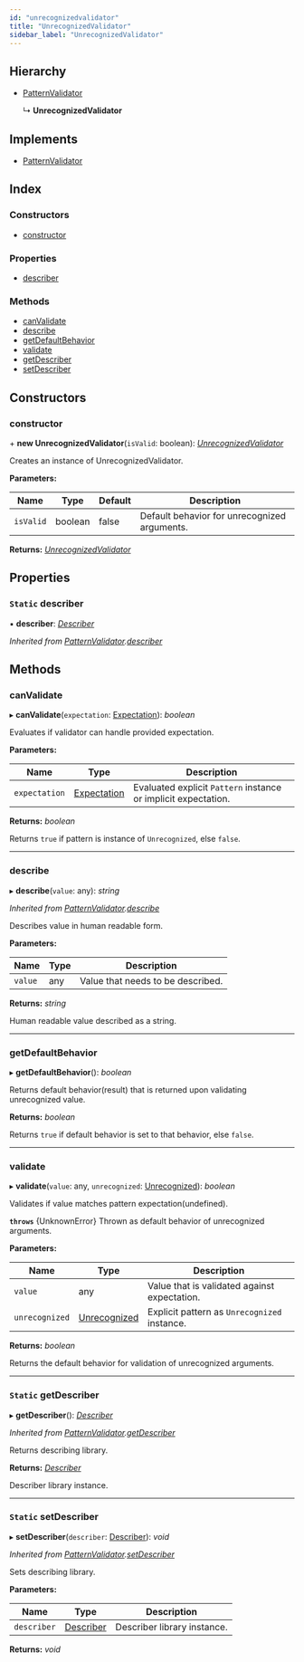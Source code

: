 ```yaml
---
id: "unrecognizedvalidator"
title: "UnrecognizedValidator"
sidebar_label: "UnrecognizedValidator"
---
```


## Hierarchy

* [PatternValidator](patternvalidator.md)

  ↳ **UnrecognizedValidator**

## Implements

* [PatternValidator](../interfaces/types.patternvalidator.md)

## Index

### Constructors

* [constructor](unrecognizedvalidator.md#constructor)

### Properties

* [describer](unrecognizedvalidator.md#static-describer)

### Methods

* [canValidate](unrecognizedvalidator.md#canvalidate)
* [describe](unrecognizedvalidator.md#describe)
* [getDefaultBehavior](unrecognizedvalidator.md#getdefaultbehavior)
* [validate](unrecognizedvalidator.md#validate)
* [getDescriber](unrecognizedvalidator.md#static-getdescriber)
* [setDescriber](unrecognizedvalidator.md#static-setdescriber)

## Constructors

###  constructor

\+ **new UnrecognizedValidator**(`isValid`: boolean): *[UnrecognizedValidator](unrecognizedvalidator.md)*

Creates an instance of UnrecognizedValidator.

**Parameters:**

Name | Type | Default | Description |
------ | ------ | ------ | ------ |
`isValid` | boolean | false | Default behavior for unrecognized arguments.  |

**Returns:** *[UnrecognizedValidator](unrecognizedvalidator.md)*

## Properties

### `Static` describer

▪ **describer**: *[Describer](../interfaces/types.describer.md)*

*Inherited from [PatternValidator](patternvalidator.md).[describer](patternvalidator.md#static-describer)*

## Methods

###  canValidate

▸ **canValidate**(`expectation`: [Expectation](../modules/types.md#expectation)): *boolean*

Evaluates if validator can handle provided expectation.

**Parameters:**

Name | Type | Description |
------ | ------ | ------ |
`expectation` | [Expectation](../modules/types.md#expectation) | Evaluated explicit `Pattern` instance or implicit expectation. |

**Returns:** *boolean*

Returns `true` if pattern is instance of `Unrecognized`, else `false`.

___

###  describe

▸ **describe**(`value`: any): *string*

*Inherited from [PatternValidator](patternvalidator.md).[describe](patternvalidator.md#describe)*

Describes value in human readable form.

**Parameters:**

Name | Type | Description |
------ | ------ | ------ |
`value` | any | Value that needs to be described. |

**Returns:** *string*

Human readable value described as a string.

___

###  getDefaultBehavior

▸ **getDefaultBehavior**(): *boolean*

Returns default behavior(result) that is returned upon validating unrecognized value.

**Returns:** *boolean*

Returns `true` if default behavior is set to that behavior, else `false`.

___

###  validate

▸ **validate**(`value`: any, `unrecognized`: [Unrecognized](unrecognized.md)): *boolean*

Validates if value matches pattern expectation(undefined).

**`throws`** {UnknownError}
Thrown as default behavior of unrecognized arguments.

**Parameters:**

Name | Type | Description |
------ | ------ | ------ |
`value` | any | Value that is validated against expectation. |
`unrecognized` | [Unrecognized](unrecognized.md) | Explicit pattern as `Unrecognized` instance. |

**Returns:** *boolean*

Returns the default behavior for validation of unrecognized arguments.

___

### `Static` getDescriber

▸ **getDescriber**(): *[Describer](../interfaces/types.describer.md)*

*Inherited from [PatternValidator](patternvalidator.md).[getDescriber](patternvalidator.md#static-getdescriber)*

Returns describing library.

**Returns:** *[Describer](../interfaces/types.describer.md)*

Describer library instance.

___

### `Static` setDescriber

▸ **setDescriber**(`describer`: [Describer](../interfaces/types.describer.md)): *void*

*Inherited from [PatternValidator](patternvalidator.md).[setDescriber](patternvalidator.md#static-setdescriber)*

Sets describing library.

**Parameters:**

Name | Type | Description |
------ | ------ | ------ |
`describer` | [Describer](../interfaces/types.describer.md) | Describer library instance.  |

**Returns:** *void*
